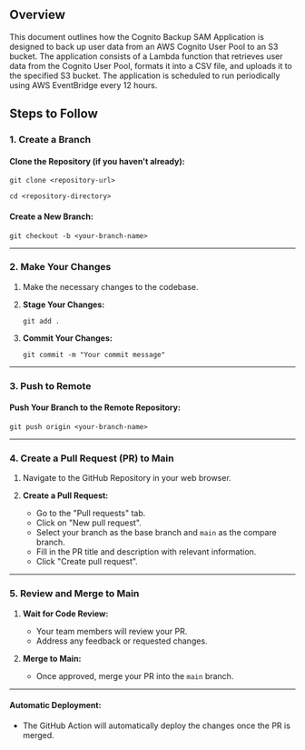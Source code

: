 ## Overview

This document outlines how the Cognito Backup SAM Application is designed to back up user data from an AWS Cognito User Pool to an S3 bucket. The application consists of a Lambda function that retrieves user data from the Cognito User Pool, formats it into a CSV file, and uploads it to the specified S3 bucket. The application is scheduled to run periodically using AWS EventBridge every 12 hours.

## Steps to Follow

### 1. Create a Branch

#### Clone the Repository (if you haven't already):

```git clone <repository-url>```

```cd <repository-directory>```

#### Create a New Branch:

```git checkout -b <your-branch-name>```

---

### 2. Make Your Changes

1. Make the necessary changes to the codebase.

2. **Stage Your Changes:**

    ```git add .```

3. **Commit Your Changes:**

    ```git commit -m "Your commit message"```

---

### 3. Push to Remote

#### Push Your Branch to the Remote Repository:

```git push origin <your-branch-name>```

---

### 4. Create a Pull Request (PR) to Main

1. Navigate to the GitHub Repository in your web browser.

2. **Create a Pull Request:**
   - Go to the "Pull requests" tab.
   - Click on "New pull request".
   - Select your branch as the base branch and `main` as the compare branch.
   - Fill in the PR title and description with relevant information.
   - Click "Create pull request".

---

### 5. Review and Merge to Main

1. **Wait for Code Review:**
   - Your team members will review your PR.
   - Address any feedback or requested changes.

2. **Merge to Main:**
   - Once approved, merge your PR into the `main` branch.

---

#### Automatic Deployment:

- The GitHub Action will automatically deploy the changes once the PR is merged.
